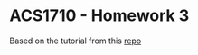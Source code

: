 # ACS1710 - Homework 3

Based on the tutorial from this [repo](https://github.com/Tech-at-DU/ACS1710-Web-Architecture/blob/master/Assignments/03-More-Forms.md)
